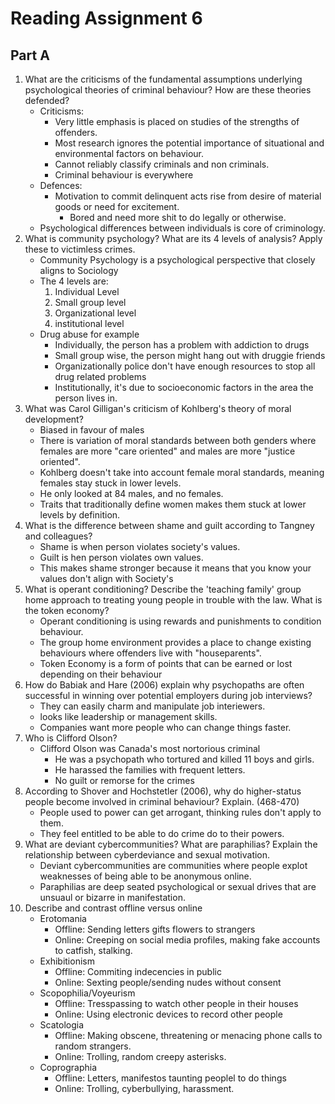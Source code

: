 # Reading Assignment 6

## Part A

1. What are the criticisms of the fundamental assumptions underlying psychological theories of criminal behaviour? How are these theories defended?
    - Criticisms:
        - Very little emphasis is placed on studies of the strengths of offenders.
        - Most research ignores the potential importance of situational and environmental factors on behaviour.
        - Cannot reliably classify criminals and non criminals.
        - Criminal behaviour is everywhere
    - Defences:
        - Motivation to commit delinquent acts rise from desire of material goods or need for excitement.
            - Bored and need more shit to do legally or otherwise.
    - Psychological differences between individuals is core of criminology.
2. What is community psychology? What are its 4 levels of analysis? Apply these to victimless crimes.
    - Community Psychology is a psychological perspective that closely aligns to Sociology
    - The 4 levels are:
        1. Individual Level
        2. Small group level
        3. Organizational level
        4. institutional level
    - Drug abuse for example
      - Individually, the person has a problem with addiction to drugs
      - Small group wise, the person might hang out with druggie friends
      - Organizationally police don't have enough resources to stop all drug related problems
      - Institutionally, it's due to socioeconomic factors in the area the person lives in.
3. What was Carol Gilligan's criticism of Kohlberg's theory of moral development?
    - Biased in favour of males
    - There is variation of moral standards between both genders where females are more "care oriented" and males are more "justice oriented".
    - Kohlberg doesn't take into account female moral standards, meaning females stay stuck in lower levels.
    - He only looked at 84 males, and no females.
    - Traits that traditionally define women makes them stuck at lower levels by definition.
4. What is the difference between shame and guilt according to Tangney and colleagues?
    - Shame is when person violates society's values.
    - Guilt is hen person violates own values.
    - This makes shame stronger because it means that you know your values don't align with Society's
5. What is operant conditioning?  Describe the 'teaching family' group home approach to treating young people in trouble with the law. What is the token economy?
    - Operant conditioning is using rewards and punishments to condition behaviour.
    - The group home environment provides a place to change existing behaviours where offenders live with "houseparents".
    - Token Economy is a form of points that can be earned or lost depending on their behaviour
6. How do Babiak and Hare (2006) explain why psychopaths are often successful in winning over potential employers during job interviews?
    - They can easily charm and manipulate job interiewers.
    - looks like leadership or management skills.
    - Companies want more people who can change things faster.
7. Who is Clifford Olson?
    - Clifford Olson was Canada's most nortorious criminal
      - He was a psychopath who tortured and killed 11 boys and girls.
      - He harassed the families with frequent letters.
      - No guilt or remorse for the crimes
8. According to Shover and Hochstetler (2006), why do higher-status people become involved in criminal behaviour? Explain. (468-470)
    - People used to power can get arrogant, thinking rules don't apply to them.
    - They feel entitled to be able to do crime do to their powers.
9. What are deviant cybercommunities? What are paraphilias? Explain the relationship between cyberdeviance and sexual motivation.
    - Deviant cybercommunities are communities where people explot weaknesses of being able to be anonymous online.
    - Paraphilias are deep seated psychological or sexual drives that are unsuaul or bizarre in manifestation.
10. Describe and contrast offline versus online
    - Erotomania
      - Offline: Sending letters gifts flowers to strangers
      - Online: Creeping on social media profiles, making fake accounts to catfish, stalking.
    - Exhibitionism
      - Offline: Commiting indecencies in public
      - Online: Sexting people/sending nudes without consent
    - Scopophilia/Voyeurism
      - Offline: Tresspassing to watch other people in their houses
      - Online: Using electronic devices to record other people
    - Scatologia
      - Offline: Making obscene, threatening or menacing phone calls to random strangers.
      - Online: Trolling, random creepy asterisks.
    - Coprographia
      - Offline: Letters, manifestos taunting peoplel to do things
      - Online: Trolling, cyberbullying, harassment.